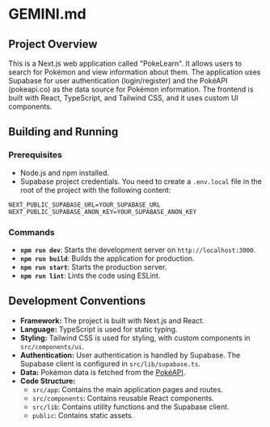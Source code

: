 # GEMINI.md

## Project Overview

This is a Next.js web application called "PokeLearn". It allows users to search for Pokémon and view information about them. The application uses Supabase for user authentication (login/register) and the PokéAPI (pokeapi.co) as the data source for Pokémon information. The frontend is built with React, TypeScript, and Tailwind CSS, and it uses custom UI components.

## Building and Running

### Prerequisites

- Node.js and npm installed.
- Supabase project credentials. You need to create a `.env.local` file in the root of the project with the following content:

```
NEXT_PUBLIC_SUPABASE_URL=YOUR_SUPABASE_URL
NEXT_PUBLIC_SUPABASE_ANON_KEY=YOUR_SUPABASE_ANON_KEY
```

### Commands

- **`npm run dev`**: Starts the development server on `http://localhost:3000`.
- **`npm run build`**: Builds the application for production.
- **`npm run start`**: Starts the production server.
- **`npm run lint`**: Lints the code using ESLint.

## Development Conventions

- **Framework:** The project is built with Next.js and React.
- **Language:** TypeScript is used for static typing.
- **Styling:** Tailwind CSS is used for styling, with custom components in `src/components/ui`.
- **Authentication:** User authentication is handled by Supabase. The Supabase client is configured in `src/lib/supabase.ts`.
- **Data:** Pokémon data is fetched from the [PokéAPI](https://pokeapi.co/).
- **Code Structure:**
  - `src/app`: Contains the main application pages and routes.
  - `src/components`: Contains reusable React components.
  - `src/lib`: Contains utility functions and the Supabase client.
  - `public`: Contains static assets.
